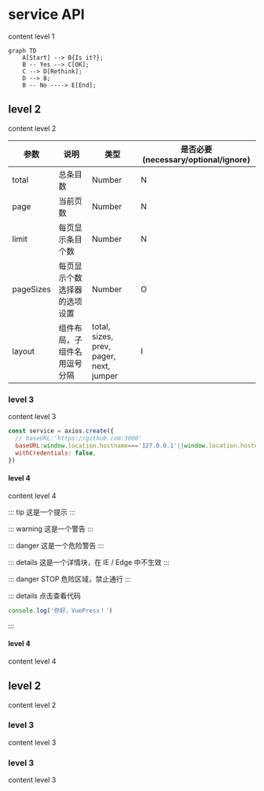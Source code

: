 # service API

content level 1

```mermaid
graph TD
    A[Start] --> B{Is it?};
    B -- Yes --> C[OK];
    C --> D[Rethink];
    D --> B;
    B -- No ----> E[End];
```

## level 2

content level 2

| 参数      | 说明                         | 类型                                    | 是否必要(necessary/optional/ignore) |
| --------- | ---------------------------- | --------------------------------------- | ----------------------------------- |
| total     | 总条目数                     | Number                                  | N                                   |
| page      | 当前页数                     | Number                                  | N                                   |
| limit     | 每页显示条目个数             | Number                                  | N                                   |
| pageSizes | 每页显示个数选择器的选项设置 | Number                                  | O                                   |
| layout    | 组件布局，子组件名用逗号分隔 | total, sizes, prev, pager, next, jumper | I                                   |

### level 3

content level 3

```js
const service = axios.create({
  // baseURL:'https://github.com:3000'
  baseURL:window.location.hostname==='127.0.0.1'||window.location.hostname==='localhost'?'http://127.0.0.1:3000':'https://github.com:3000',
  withCredentials: false,
})
```

#### level 4

content level 4

::: tip
这是一个提示
:::

::: warning
这是一个警告
:::

::: danger
这是一个危险警告
:::

::: details
这是一个详情块，在 IE / Edge 中不生效
:::

::: danger STOP
危险区域，禁止通行
:::

::: details 点击查看代码
```js
console.log('你好，VuePress！')
```
:::

#### level 4

content level 4

## level 2

content level 2

### level 3

content level 3

### level 3

content level 3